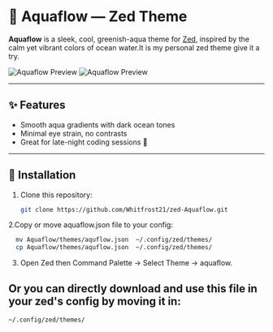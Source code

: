 # 🌊 Aquaflow — Zed Theme

**Aquaflow** is a sleek, cool, greenish-aqua theme for [Zed](https://zed.dev), inspired by the calm yet vibrant colors of ocean water.It is my personal zed theme give it a try.

![Aquaflow Preview](screenshot.png)
![Aquaflow Preview]()

---

## ✨ Features

- Smooth aqua gradients with dark ocean tones
- Minimal eye strain, no contrasts
- Great for late-night coding sessions 🌙

---

## 🧩 Installation

1. Clone this repository:
   ```bash
   git clone https://github.com/Whitfrost21/zed-Aquaflow.git
   ```

2.Copy or move aquaflow.json file to your config:

```bash
  mv Aquaflow/themes/aquflow.json  ~/.config/zed/themes/
  cp Aquaflow/themes/aquflow.json  ~/.config/zed/themes/
```

3. Open Zed then Command Palette -> Select Theme -> aquaflow.

## Or you can directly download and use this file in your zed's config by moving it in:

```bash
~/.config/zed/themes/
```
